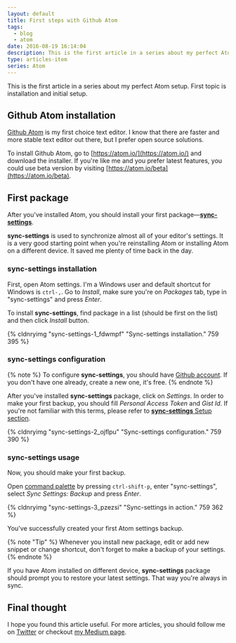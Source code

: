 ```yaml
---
layout: default
title: First steps with Github Atom
tags:
  - blog
  - atom
date: 2016-08-19 16:14:04
description: This is the first article in a series about my perfect Atom setup. First topic is installation and initial setup.
type: articles-item
series: Atom
---
```


This is the first article in a series about my perfect Atom setup. First topic is installation and initial setup.

<!-- more -->

## Github Atom installation

[Github Atom](https://atom.io/) is my first choice text editor. I know that there are faster and more stable text editor out there, but I prefer open source solutions.

To install Github Atom, go to [https://atom.io/](https://atom.io/) and download the installer. If you're like me and you prefer latest features, you could use beta version by visiting [https://atom.io/beta](https://atom.io/beta).

## First package

After you've installed Atom, you should install your first package—**[sync-settings](https://atom.io/packages/sync-settings)**.

**sync-settings** is used to synchronize almost all of your editor's settings. It is a very good starting point when you're reinstalling Atom or installing Atom on a different device. It saved me plenty of time back in the day.

### sync-settings installation

First, open Atom settings. I'm a Windows user and default shortcut for Windows is `ctrl-,`. Go to _Install_, make sure you're on _Packages_ tab, type in "sync-settings" and press _Enter_.

To install **sync-settings**, find package in a list (should be first on the list) and then click _Install_ button.

{% cldnryimg "sync-settings-1_fdwmpf" "Sync-settings installation." 759 395 %}

### sync-settings configuration

{% note %}
To configure **sync-settings**, you should have [Github account](https://github.com/). If you don't have one already, create a new one, it's free.
{% endnote %}

After you've installed **sync-settings** package, click on _Settings_. In order to make your first backup, you should fill _Personal Access Token_ and _Gist Id_. If you're not familiar with this terms, please refer to [**sync-settings** Setup section](https://atom.io/packages/sync-settings).

{% cldnryimg "sync-settings-2_ojflpu" "Sync-settings configuration." 759 390 %}

### sync-settings usage

Now, you should make your first backup.

Open [command palette](https://atom.io/packages/command-palette) by pressing `ctrl-shift-p`, enter "sync-settings", select _Sync Settings: Backup_ and press _Enter_.

{% cldnryimg "sync-settings-3_pzezsi" "Sync-settings in action." 759 362 %}

You've successfully created your first Atom settings backup.

{% note "Tip" %}
Whenever you install new package, edit or add new snippet or change shortcut, don't forget to make a backup of your settings.
{% endnote %}

If you have Atom installed on different device, **sync-settings** package should prompt you to restore your latest settings. That way you're always in sync.

## Final thought

I hope you found this article useful. For more articles, you should follow me on [Twitter](https://twitter.com/malimirkeccita) or checkout [my Medium page](https://medium.com/@malimirkeccita).
